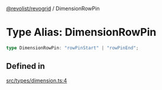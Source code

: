 [@revolist/revogrid](README.md) / DimensionRowPin

# Type Alias: DimensionRowPin

```ts
type DimensionRowPin: "rowPinStart" | "rowPinEnd";
```

## Defined in

[src/types/dimension.ts:4](https://github.com/revolist/revogrid/blob/c3fbdc69076950cb371c4e48faf1a5d5a21237f4/src/types/dimension.ts#L4)
